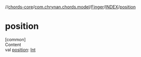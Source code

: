 //[chords-core](../../../../index.md)/[com.chrynan.chords.model](../../index.md)/[Finger](../index.md)/[INDEX](index.md)/[position](position.md)



# position  
[common]  
Content  
val [position](position.md): [Int](https://kotlinlang.org/api/latest/jvm/stdlib/kotlin/-int/index.html)  



